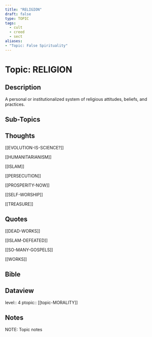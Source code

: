 ```yaml
---
title: "RELIGION"
draft: false
type: TOPIC
tags:
  - cult
  - creed
  - sect
aliases:
- "Topic: False Spirituality"
---
```

# Topic: RELIGION
## Description
A personal or institutionalized system of religious attitudes, beliefs, and practices.

## Sub-Topics


## Thoughts
[[EVOLUTION-IS-SCIENCE?]]

[[HUMANITARIANISM]]

[[ISLAM]]

[[PERSECUTION]]

[[PROSPERITY-NOW]]

[[SELF-WORSHIP]]

[[TREASURE]]

## Quotes
[[DEAD-WORKS]]

[[ISLAM-DEFEATED]]

[[SO-MANY-GOSPELS]]

[[WORKS]]

## Bible

## Dataview
level:: 4
ptopic:: [[topic-MORALITY]]

## Notes
NOTE: Topic notes
